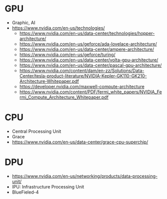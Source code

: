 # GPU
- Graphic, AI
- https://www.nvidia.com/en-us/technologies/
  - https://www.nvidia.com/en-us/data-center/technologies/hopper-architecture/
  - https://www.nvidia.com/en-us/geforce/ada-lovelace-architecture/
  - https://www.nvidia.com/en-us/data-center/ampere-architecture/
  - https://www.nvidia.com/en-us/geforce/turing/
  - https://www.nvidia.com/en-us/data-center/volta-gpu-architecture/
  - https://www.nvidia.com/en-us/data-center/pascal-gpu-architecture/
  - https://www.nvidia.com/content/dam/en-zz/Solutions/Data-Center/tesla-product-literature/NVIDIA-Kepler-GK110-GK210-Architecture-Whitepaper.pdf
  - https://developer.nvidia.com/maxwell-compute-architecture
  - https://www.nvidia.com/content/PDF/fermi_white_papers/NVIDIA_Fermi_Compute_Architecture_Whitepaper.pdf

# CPU
- Central Processing Unit
- Grace
- https://www.nvidia.com/en-us/data-center/grace-cpu-superchip/

# DPU
- https://www.nvidia.com/en-us/networking/products/data-processing-unit/
- IPU: Infrastructure Processing Unit
- BlueFieled-4